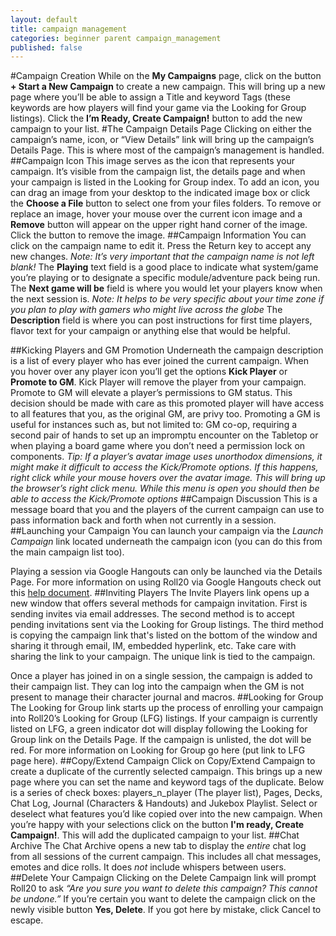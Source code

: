 ```yaml
---
layout: default
title: campaign management
categories: beginner parent campaign_management
published: false
---
```


#Campaign Creation
While on the **My Campaigns** page, click on the button **+ Start a New Campaign** to create a new campaign. This will bring up a new page where you’ll be able to assign a Title and keyword Tags (these keywords are how players will find your game via the Looking for Group listings). Click the **I’m Ready, Create Campaign!** button to add the new campaign to your list.
#The Campaign Details Page
Clicking on either the campaign’s name, icon, or “View Details” link will bring up the campaign’s Details Page. This is where most of the campaign’s management is handled.
##Campaign Icon
This image serves as the icon that represents your campaign. It’s visible from the campaign list, the details page and when your campaign is listed in the Looking for Group index. To add an icon, you can drag an image from your desktop to the indicated image box or click the **Choose a File** button to select one from your files folders. To remove or replace an image, hover your mouse over the current icon image and a **Remove** button will appear on the upper right hand corner of the image. Click the button to remove the image.
##Campaign Information
You can click on the campaign name to edit it. Press the Return key to accept any new changes. *Note: It’s very important that the campaign name is not left blank!* The **Playing** text field is a good place to indicate what system/game you’re playing or to designate a specific module/adventure pack being run. The **Next game will be** field is where you would let your players know when the next session is. *Note: It helps to be very specific about your time zone if you plan to play with gamers who might live across the globe* The **Description** field is where you can post instructions for first time players, flavor text for your campaign or anything else that would be helpful.

##Kicking Players and GM Promotion
Underneath the campaign description is a list of every player who has ever joined the current campaign. When you hover over any player icon you’ll get the options **Kick Player** or **Promote to GM**. Kick Player will remove the player from your campaign. Promote to GM will elevate a player’s permissions to GM status. This decision should be made with care as this promoted player will have access to all features that you, as the original GM, are privy too. Promoting a GM is useful for instances such as, but not limited to: GM co-op, requiring a second pair of hands to set up an impromptu encounter on the Tabletop or when playing a board game where you don’t need a permission lock on components.
*Tip: If a player’s avatar image uses unorthodox dimensions, it might make it difficult to access the Kick/Promote options. If this happens, right click while your mouse hovers over the avatar image. This will bring up the browser’s right click menu. While this menu is open you should then be able to access the Kick/Promote options*
##Campaign Discussion
This is a message board that you and the players of the current campaign can use to pass information back and forth when not currently in a session.
##Launching your Campaign
You can launch your campaign via the *Launch Campaign* link located underneath the campaign icon (you can do this from the main campaign list too).

Playing a session via Google Hangouts can only be launched via the Details Page. For more information on using Roll20 via Google Hangouts check out this [help document]( /misc-playing-in-google-plus).
##Inviting Players
The Invite Players link opens up a new window that offers several methods for campaign invitation. First is sending invites via email addresses. The second method is to accept pending invitations sent via the Looking for Group listings. The third method is copying the campaign link that's listed on the bottom of the window and sharing it through email, IM, embedded hyperlink, etc. Take care with sharing the link to your campaign. The unique link is tied to the campaign.

Once a player has joined in on a single session, the campaign is added to their campaign list. They can log into the campaign when the GM is not present to manage their character journal and macros.
##Looking for Group 
The Looking for Group link starts up the process of enrolling your campaign into Roll20’s Looking for Group (LFG) listings. If your campaign is currently listed on LFG, a green indicator dot will display following the Looking for Group link on the Details Page. If the campaign is unlisted, the dot will be red. For more information on Looking for Group go here (put link to LFG page here).
##Copy/Extend Campaign
Click on Copy/Extend Campaign to create a duplicate of the currently selected campaign. This brings up a new page where you can set the name and keyword tags of the duplicate. Below is a series of check boxes: players_n_player (The player list), Pages, Decks, Chat Log, Journal (Characters & Handouts) and Jukebox Playlist. Select or deselect what features you’d like copied over into the new campaign. When you’re happy with your selections click on the button **I'm ready, Create Campaign!**. This will add the duplicated campaign to your list.
##Chat Archive
The Chat Archive opens a new tab to display the *entire* chat log from all sessions of the current campaign. This includes all chat messages, emotes and dice rolls. It does *not* include whispers between users.
##Delete Your Campaign
Clicking on the Delete Campaign link will prompt Roll20 to ask *“Are you sure you want to delete this campaign? This cannot be undone.”* If you’re certain you want to delete the campaign click on the newly visible button **Yes, Delete**. If you got here by mistake, click Cancel to escape.